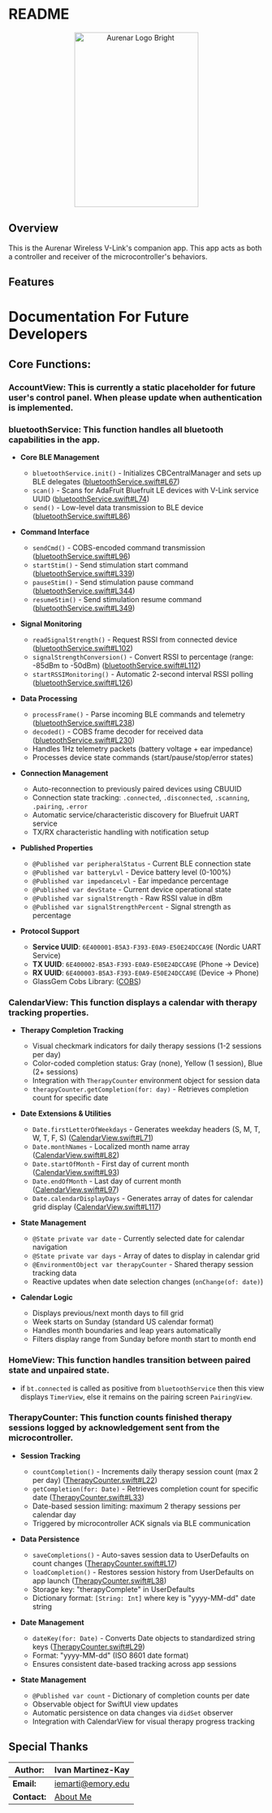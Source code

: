 # README

<p align="center">
 <img width="244" height="344" alt="Aurenar Logo Bright" src="https://github.com/user-attachments/assets/dcc4dfba-73f2-4649-ad2f-7cc867eb3b09" />
</p>

## Overview
This is the Aurenar Wireless V-Link's companion app. This app acts as both a controller and receiver of the microcontroller's behaviors.

## Features

# Documentation For Future Developers
## Core Functions: 
### **AccountView**: This is currently a static placeholder for future user's control panel. When please update when authentication is implemented.
### **bluetoothService**: This function handles all bluetooth capabilities in the app.
- **Core BLE Management**
  - `bluetoothService.init()` - Initializes CBCentralManager and sets up BLE delegates ([bluetoothService.swift#L67](https://github.com/IvanMK518/Firmware-AUR120/blob/main/bluetoothService.swift#L67))
  - `scan()` - Scans for AdaFruit Bluefruit LE devices with V-Link service UUID ([bluetoothService.swift#L74](https://github.com/IvanMK518/Firmware-AUR120/blob/main/bluetoothService.swift#L74))
  - `send()` - Low-level data transmission to BLE device ([bluetoothService.swift#L86](https://github.com/IvanMK518/Firmware-AUR120/blob/main/bluetoothService.swift#L86))

- **Command Interface**
  - `sendCmd()` - COBS-encoded command transmission ([bluetoothService.swift#L96](https://github.com/IvanMK518/Firmware-AUR120/blob/main/bluetoothService.swift#L96))
  - `startStim()` - Send stimulation start command ([bluetoothService.swift#L339](https://github.com/IvanMK518/Firmware-AUR120/blob/main/bluetoothService.swift#L339))
  - `pauseStim()` - Send stimulation pause command ([bluetoothService.swift#L344](https://github.com/IvanMK518/Firmware-AUR120/blob/main/bluetoothService.swift#L344))
  - `resumeStim()` - Send stimulation resume command ([bluetoothService.swift#L349](https://github.com/IvanMK518/Firmware-AUR120/blob/main/bluetoothService.swift#L349))

- **Signal Monitoring**
  - `readSignalStrength()` - Request RSSI from connected device ([bluetoothService.swift#L102](https://github.com/IvanMK518/Firmware-AUR120/blob/main/bluetoothService.swift#L102))
  - `signalStrengthConversion()` - Convert RSSI to percentage (range: -85dBm to -50dBm) ([bluetoothService.swift#L112](https://github.com/IvanMK518/Firmware-AUR120/blob/main/bluetoothService.swift#L112))
  - `startRSSIMonitoring()` - Automatic 2-second interval RSSI polling ([bluetoothService.swift#L126](https://github.com/IvanMK518/Firmware-AUR120/blob/main/bluetoothService.swift#L126))

- **Data Processing**
  - `processFrame()` - Parse incoming BLE commands and telemetry ([bluetoothService.swift#L238](https://github.com/IvanMK518/Firmware-AUR120/blob/main/bluetoothService.swift#L238))
  - `decoded()` - COBS frame decoder for received data ([bluetoothService.swift#L230](https://github.com/IvanMK518/Firmware-AUR120/blob/main/bluetoothService.swift#L230))
  - Handles 1Hz telemetry packets (battery voltage + ear impedance)
  - Processes device state commands (start/pause/stop/error states)

- **Connection Management**
  - Auto-reconnection to previously paired devices using CBUUID
  - Connection state tracking: `.connected`, `.disconnected`, `.scanning`, `.pairing`, `.error`
  - Automatic service/characteristic discovery for Bluefruit UART service
  - TX/RX characteristic handling with notification setup

- **Published Properties**
  - `@Published var peripheralStatus` - Current BLE connection state
  - `@Published var batteryLvl` - Device battery level (0-100%)
  - `@Published var impedanceLvl` - Ear impedance percentage
  - `@Published var devState` - Current device operational state
  - `@Published var signalStrength` - Raw RSSI value in dBm
  - `@Published var signalStrengthPercent` - Signal strength as percentage

- **Protocol Support**
  - **Service UUID**: `6E400001-B5A3-F393-E0A9-E50E24DCCA9E` (Nordic UART Service)
  - **TX UUID**: `6E400002-B5A3-F393-E0A9-E50E24DCCA9E` (Phone -> Device)
  - **RX UUID**: `6E400003-B5A3-F393-E0A9-E50E24DCCA9E` (Device -> Phone)
  - GlassGem Cobs Library: ([COBS](https://github.com/armadsen/GlassGem))

### **CalendarView**: This function displays a calendar with therapy tracking properties.
- **Therapy Completion Tracking**
  - Visual checkmark indicators for daily therapy sessions (1-2 sessions per day)
  - Color-coded completion status: Gray (none), Yellow (1 session), Blue (2+ sessions)
  - Integration with `TherapyCounter` environment object for session data
  - `therapyCounter.getCompletion(for: day)` - Retrieves completion count for specific date

- **Date Extensions & Utilities**
  - `Date.firstLetterOfWeekdays` - Generates weekday headers (S, M, T, W, T, F, S) ([CalendarView.swift#L71](https://github.com/IvanMK518/Firmware-AUR120/blob/main/CalendarView.swift#L71))
  - `Date.monthNames` - Localized month name array ([CalendarView.swift#L82](https://github.com/IvanMK518/Firmware-AUR120/blob/main/CalendarView.swift#L82))
  - `Date.startOfMonth` - First day of current month ([CalendarView.swift#L93](https://github.com/IvanMK518/Firmware-AUR120/blob/main/CalendarView.swift#L93))
  - `Date.endOfMonth` - Last day of current month ([CalendarView.swift#L97](https://github.com/IvanMK518/Firmware-AUR120/blob/main/CalendarView.swift#L97))
  - `Date.calendarDisplayDays` - Generates array of dates for calendar grid display ([CalendarView.swift#L117](https://github.com/IvanMK518/Firmware-AUR120/blob/main/CalendarView.swift#L117))

- **State Management**
  - `@State private var date` - Currently selected date for calendar navigation
  - `@State private var days` - Array of dates to display in calendar grid
  - `@EnvironmentObject var therapyCounter` - Shared therapy session tracking data
  - Reactive updates when date selection changes (`onChange(of: date)`)

- **Calendar Logic**
  - Displays previous/next month days to fill grid
  - Week starts on Sunday (standard US calendar format)
  - Handles month boundaries and leap years automatically
  - Filters display range from Sunday before month start to month end

### **HomeView**: This function handles transition between paired state and unpaired state.
  - if `bt.connected` is called as positive from `bluetoothService` then this view displays `TimerView`, else it remains on the pairing screen `PairingView`.

### **TherapyCounter**: This function counts finished therapy sessions logged by acknowledgement sent from the microcontroller.
- **Session Tracking**
  - `countCompletion()` - Increments daily therapy session count (max 2 per day) ([TherapyCounter.swift#L22](https://github.com/IvanMK518/Firmware-AUR120/blob/main/TherapyCounter.swift#L22))
  - `getCompletion(for: Date)` - Retrieves completion count for specific date ([TherapyCounter.swift#L33](https://github.com/IvanMK518/Firmware-AUR120/blob/main/TherapyCounter.swift#L33))
  - Date-based session limiting: maximum 2 therapy sessions per calendar day
  - Triggered by microcontroller ACK signals via BLE communication

- **Data Persistence**
  - `saveCompletions()` - Auto-saves session data to UserDefaults on count changes ([TherapyCounter.swift#L17](https://github.com/IvanMK518/Firmware-AUR120/blob/main/TherapyCounter.swift#L17))
  - `loadCompletion()` - Restores session history from UserDefaults on app launch ([TherapyCounter.swift#L38](https://github.com/IvanMK518/Firmware-AUR120/blob/main/TherapyCounter.swift#L38))
  - Storage key: "therapyComplete" in UserDefaults
  - Dictionary format: `[String: Int]` where key is "yyyy-MM-dd" date string

- **Date Management**
  - `dateKey(for: Date)` - Converts Date objects to standardized string keys ([TherapyCounter.swift#L29](https://github.com/IvanMK518/Firmware-AUR120/blob/main/TherapyCounter.swift#L29))
  - Format: "yyyy-MM-dd" (ISO 8601 date format)
  - Ensures consistent date-based tracking across app sessions

- **State Management**
  - `@Published var count` - Dictionary of completion counts per date
  - Observable object for SwiftUI view updates
  - Automatic persistence on data changes via `didSet` observer
  - Integration with CalendarView for visual therapy progress tracking


## Special Thanks


| **Author:**    | Ivan Martinez-Kay                                              |
|----------------|----------------------------------------------------------------|
| **Email:**     | [iemarti@emory.edu](mailto:iemarti@emory.edu)         |
| **Contact:**   | [About Me](https://ivan-mk-s-website.vercel.app/)             |
